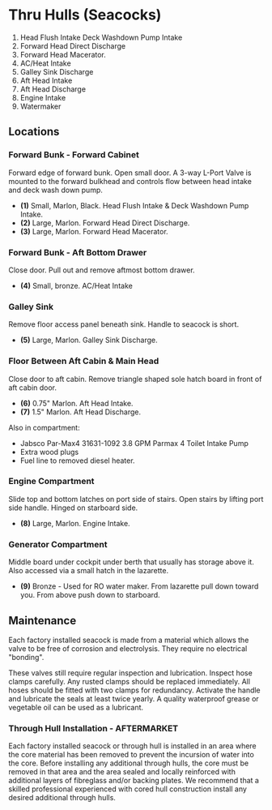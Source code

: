 # Thru Hulls (Seacocks)

1. Head Flush Intake
   Deck Washdown Pump Intake
2. Forward Head Direct Discharge
3. Forward Head Macerator.
4. AC/Heat Intake
5. Galley Sink Discharge
6. Aft Head Intake
7. Aft Head Discharge
8. Engine Intake
9. Watermaker

## Locations

### Forward Bunk - Forward Cabinet

Forward edge of forward bunk. Open small door. A 3-way L-Port Valve is mounted to the forward bulkhead and controls flow between head intake and deck wash down pump.

* **(1)** Small, Marlon, Black. Head Flush Intake & Deck Washdown Pump Intake.
* **(2)** Large, Marlon. Forward Head Direct Discharge.
* **(3)** Large, Marlon. Forward Head Macerator.

### Forward Bunk - Aft Bottom Drawer

Close door. Pull out and remove aftmost bottom drawer.

* **(4)** Small, bronze. AC/Heat Intake

### Galley Sink

Remove floor access panel beneath sink. Handle to seacock is short.

* **(5)** Large, Marlon. Galley Sink Discharge.

### Floor Between Aft Cabin & Main Head

Close door to aft cabin. Remove triangle shaped sole hatch board in front of aft cabin door.

* **(6)** 0.75" Marlon. Aft Head Intake.
* **(7)** 1.5" Marlon. Aft Head Discharge.

Also in compartment:

- Jabsco Par-Max4 31631-1092 3.8 GPM Parmax 4 Toilet Intake Pump
- Extra wood plugs
- Fuel line to removed diesel heater.

### Engine Compartment

Slide top and bottom latches on port side of stairs. Open stairs by lifting port side handle. Hinged on starboard side.

* **(8)** Large, Marlon. Engine Intake.

### Generator Compartment

Middle board under cockpit under berth that usually has storage above it. Also accessed via a small hatch in the lazarette.

* **(9)** Bronze - Used for RO water maker. From lazarette pull down toward you. From above push down to starboard.

## Maintenance

Each factory installed seacock is made from a material which allows the valve to be free of corrosion and electrolysis. They require no electrical "bonding".

These valves still require regular inspection and lubrication. Inspect hose clamps carefully. Any rusted clamps should be replaced immediately. All hoses should be fitted with two clamps for redundancy. Activate the handle and lubricate the seals at least twice yearly. A quality waterproof grease or vegetable oil can be used as a lubricant.

### Through Hull Installation - AFTERMARKET

Each factory installed seacock or through hull is installed in an area where the core material has been removed to prevent the incursion of water into the core. Before installing any additional through hulls, the core must be removed in that area and the area sealed and locally reinforced with additional layers of fibreglass and/or backing plates. We recommend that a skilled professional experienced with cored hull construction install any desired additional through hulls.
